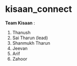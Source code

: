 # kisaan_connect
<strong>Team Kisaan</strong> :
<br>
1) Thanush
2) Sai Tharun (lead)
3) Shanmukh Tharun
4) Jeevan
5) Arif
6) Zahoor
